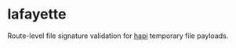 # lafayette
Route-level file signature validation for [hapi](https://github.com/hapijs/hapi) temporary file payloads.
